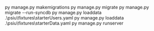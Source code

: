 py manage.py makemigrations
py manage.py migrate
py manage.py migrate --run-syncdb
py manage.py loaddata .\psiu\fixtures\starterUsers.yaml
py manage.py loaddata .\psiu\fixtures\starterData.yaml 
py manage.py runserver